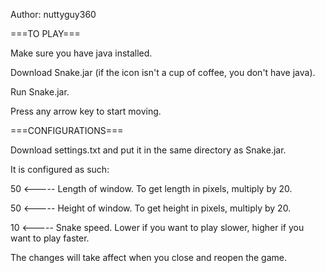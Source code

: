 Author: nuttyguy360

===TO PLAY===

Make sure you have java installed.

Download Snake.jar (if the icon isn't a cup of coffee, you don't have java).

Run Snake.jar.

Press any arrow key to start moving.

===CONFIGURATIONS===

Download settings.txt and put it in the same directory as Snake.jar.

It is configured as such:

50       <-----  Length of window. To get length in pixels, multiply by 20.

50       <-----  Height of window. To get height in pixels, multiply by 20.

10       <-----  Snake speed. Lower if you want to play slower, higher if you want to play faster.

The changes will take affect when you close and reopen the game.
